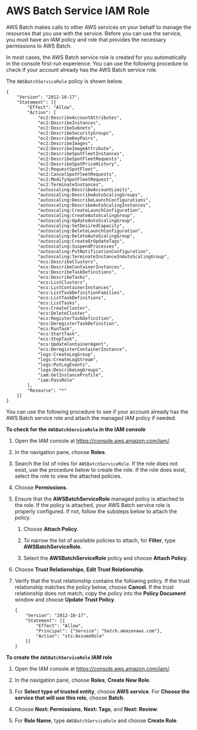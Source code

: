 # AWS Batch Service IAM Role<a name="service_IAM_role"></a>

AWS Batch makes calls to other AWS services on your behalf to manage the resources that you use with the service\. Before you can use the service, you must have an IAM policy and role that provides the necessary permissions to AWS Batch\.

In most cases, the AWS Batch service role is created for you automatically in the console first\-run experience\. You can use the following procedure to check if your account already has the AWS Batch service role\.

The `AWSBatchServiceRole` policy is shown below\.

```
{
    "Version": "2012-10-17",
    "Statement": [{
        "Effect": "Allow",
        "Action": [
            "ec2:DescribeAccountAttributes",
            "ec2:DescribeInstances",
            "ec2:DescribeSubnets",
            "ec2:DescribeSecurityGroups",
            "ec2:DescribeKeyPairs",
            "ec2:DescribeImages",
            "ec2:DescribeImageAttribute",
            "ec2:DescribeSpotFleetInstances",
            "ec2:DescribeSpotFleetRequests",
            "ec2:DescribeSpotPriceHistory",
            "ec2:RequestSpotFleet",
            "ec2:CancelSpotFleetRequests",
            "ec2:ModifySpotFleetRequest",
            "ec2:TerminateInstances",
            "autoscaling:DescribeAccountLimits",
            "autoscaling:DescribeAutoScalingGroups",
            "autoscaling:DescribeLaunchConfigurations",
            "autoscaling:DescribeAutoScalingInstances",
            "autoscaling:CreateLaunchConfiguration",
            "autoscaling:CreateAutoScalingGroup",
            "autoscaling:UpdateAutoScalingGroup",
            "autoscaling:SetDesiredCapacity",
            "autoscaling:DeleteLaunchConfiguration",
            "autoscaling:DeleteAutoScalingGroup",
            "autoscaling:CreateOrUpdateTags",
            "autoscaling:SuspendProcesses",
            "autoscaling:PutNotificationConfiguration",
            "autoscaling:TerminateInstanceInAutoScalingGroup",
            "ecs:DescribeClusters",
            "ecs:DescribeContainerInstances",
            "ecs:DescribeTaskDefinitions",
            "ecs:DescribeTasks",
            "ecs:ListClusters",
            "ecs:ListContainerInstances",
            "ecs:ListTaskDefinitionFamilies",
            "ecs:ListTaskDefinitions",
            "ecs:ListTasks",
            "ecs:CreateCluster",
            "ecs:DeleteCluster",
            "ecs:RegisterTaskDefinition",
            "ecs:DeregisterTaskDefinition",
            "ecs:RunTask",
            "ecs:StartTask",
            "ecs:StopTask",
            "ecs:UpdateContainerAgent",
            "ecs:DeregisterContainerInstance",
            "logs:CreateLogGroup",
            "logs:CreateLogStream",
            "logs:PutLogEvents",
            "logs:DescribeLogGroups",
            "iam:GetInstanceProfile",
            "iam:PassRole"
        ],
        "Resource": "*"
    }]
}
```

You can use the following procedure to see if your account already has the AWS Batch service role and attach the managed IAM policy if needed\.<a name="procedure_check_service_role"></a>

**To check for the `AWSBatchServiceRole` in the IAM console**

1. Open the IAM console at [https://console\.aws\.amazon\.com/iam/](https://console.aws.amazon.com/iam/)\.

1. In the navigation pane, choose **Roles**\. 

1. Search the list of roles for `AWSBatchServiceRole`\. If the role does not exist, use the procedure below to create the role\. If the role does exist, select the role to view the attached policies\.

1. Choose **Permissions**\.

1. Ensure that the **AWSBatchServiceRole** managed policy is attached to the role\. If the policy is attached, your AWS Batch service role is properly configured\. If not, follow the substeps below to attach the policy\.

   1. Choose **Attach Policy**\.

   1. To narrow the list of available policies to attach, for **Filter**, type **AWSBatchServiceRole**\.

   1. Select the **AWSBatchServiceRole** policy and choose **Attach Policy**\.

1. Choose **Trust Relationships**, **Edit Trust Relationship**\.

1. Verify that the trust relationship contains the following policy\. If the trust relationship matches the policy below, choose **Cancel**\. If the trust relationship does not match, copy the policy into the **Policy Document** window and choose **Update Trust Policy**\.

   ```
   {
       "Version": "2012-10-17",
       "Statement": [{
           "Effect": "Allow",
           "Principal": {"Service": "batch.amazonaws.com"},
           "Action": "sts:AssumeRole"
       }]
   }
   ```

**To create the `AWSBatchServiceRole` IAM role**

1. Open the IAM console at [https://console\.aws\.amazon\.com/iam/](https://console.aws.amazon.com/iam/)\.

1. In the navigation pane, choose **Roles**, **Create New Role**\. 

1. For **Select type of trusted entity**, choose **AWS service**\. For **Choose the service that will use this role**, choose **Batch**\.

1. Choose **Next: Permissions**, **Next: Tags**, and **Next: Review**\.

1. For **Role Name**, type `AWSBatchServiceRole` and choose **Create Role**\. 